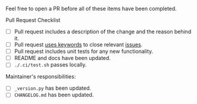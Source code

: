 Feel free to open a PR before all of these items have been completed.

Pull Request Checklist
 - [ ] Pull request includes a description of the change and the reason behind it.
 - [ ] Pull request [uses keywords](https://help.github.com/en/articles/closing-issues-using-keywords) to close relevant [issues](https://github.com/uptake/autofocus/issues).
 - [ ] Pull request includes unit tests for any new functionality.
 - [ ] README and docs have been updated.
 - [ ] `./.ci/test.sh` passes locally.

Maintainer's responsibilities:
- [ ] `_version.py` has been updated.
- [ ] `CHANGELOG.md` has been updated.
